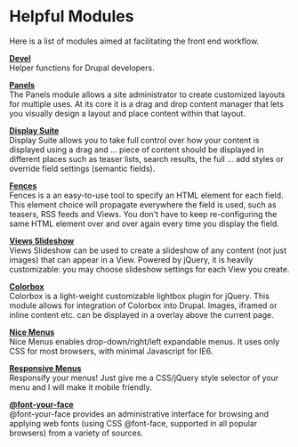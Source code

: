 # Helpful Modules

Here is a list of modules aimed at facilitating the front end workflow.

**[Devel](https://www.drupal.org/project/devel)**<br>
Helper functions for Drupal developers.

**[Panels](https://www.drupal.org/project/panels)**<br>
The Panels module allows a site administrator to create customized layouts for multiple uses. At its core it is a drag and drop content manager that lets you visually design a layout and place content within that layout.

**[Display Suite](https://www.drupal.org/project/ds)**<br>
Display Suite allows you to take full control over how your content is displayed using a drag and ... piece of content should be displayed in different places such as teaser lists, search results, the full ... add styles or override field settings (semantic fields).

**[Fences](https://www.drupal.org/project/fences)**<br>
Fences is a an easy-to-use tool to specify an HTML element for each field. This element choice will propagate everywhere the field is used, such as teasers, RSS feeds and Views. You don't have to keep re-configuring the same HTML element over and over again every time you display the field.

**[Views Slideshow](https://www.drupal.org/project/views_slideshow)**<br>
Views Slideshow can be used to create a slideshow of any content (not just images) that can appear in a View. Powered by jQuery, it is heavily customizable: you may choose slideshow settings for each View you create.

**[Colorbox](https://www.drupal.org/project/colorbox)**<br>
Colorbox is a light-weight customizable lightbox plugin for jQuery. This module allows for integration of Colorbox into Drupal. Images, iframed or inline content etc. can be displayed in a overlay above the current page.

**[Nice Menus](https://www.drupal.org/project/nice_menus)**<br>
Nice Menus enables drop-down/right/left expandable menus. It uses only CSS for most browsers, with minimal Javascript for IE6.

**[Responsive Menus](https://www.drupal.org/project/responsive_menus)**<br>
Responsify your menus! Just give me a CSS/jQuery style selector of your menu and I will make it mobile friendly.

**[@font-your-face](https://www.drupal.org/project/fontyourface)**<br>
@font-your-face provides an administrative interface for browsing and applying web fonts (using CSS @font-face, supported in all popular browsers) from a variety of sources.